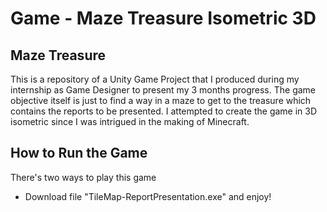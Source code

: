# Game - Maze Treasure Isometric 3D
## Maze Treasure
This is a repository of a Unity Game Project that I produced during my internship as Game Designer to present my 3 months progress. 
The game objective itself is just to find a way in a maze to get to the treasure which contains the reports to be presented.
I attempted to create the game in 3D isometric since I was intrigued in the making of Minecraft.

## How to Run the Game
There's two ways to play this game
- Download file "TileMap-ReportPresentation.exe" and enjoy!

